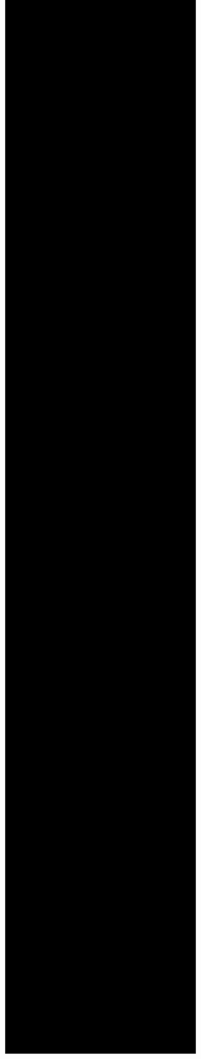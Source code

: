 <!DOCTYPE html>
<html>
<head>
	<meta charset="utf-8">
	<meta name="viewport" content="width=device-width, initial-scale=1">
	<title>Casmo Query Tool</title>
	<style type="text/css">
		@font-face {
			font-family: poppins;
			src: url(poppins.ttf);
		}
		html,body{
			height: 90%;
		}
		body{
			background-color: black;
			color: white;
			font-family: poppins;

		}
		.content{
			background-color: #19082e;
			top: 40%;
			left: 50%;
			-webkit-transform: translateX(-50%);
			-ms-transform: translateX(-50%);
			-webkit-transform: translateY(-50%);
			-ms-transform: translateY(-50%);
			transform: translateY(-50%);
			transform: translateX(-50%);
			height: auto;
			position: relative;
			width: 90%;
			max-width: 600px;
			padding: 5px 0px;
			text-align: center;
		}
		.s1{
			width: 200px;
			background-color: rgba(0, 0, 0,0.7);
			color: white;
			font-family: poppins;
			border: none;
			height: 50px;
			margin: 5px 0px;
		}
		.s1 a{
			color: white;
			font-family: poppins;
			text-decoration: none;
		}
	</style>
</head>
<body>
	<div class="content">
		<h3>Casmo Team Query Tool</h3>
				<a href="sorgu.php"><button class="s1">TC SORGU</button></a><br>
		<a href="sorgug.php"><button class="s1">GSM SORGU</button></a><br>
		<a href="https://discord.gg/EM7Hu5myqR" target="_BLANK" style="color:red;">DİSCORD</a>
	</div>
</body>
</html>
